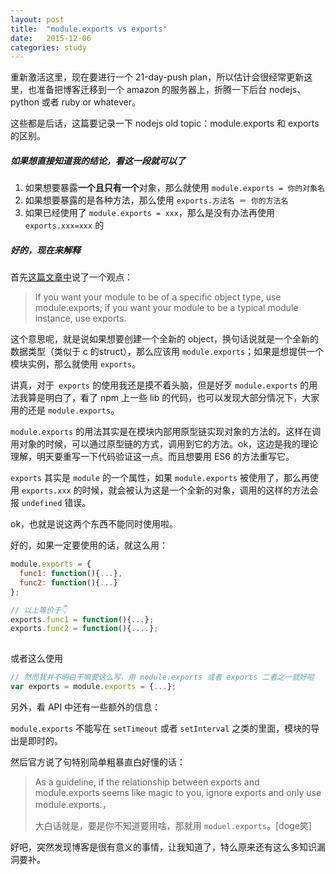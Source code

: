```yaml
---
layout: post
title:  "module.exports vs exports"
date:   2015-12-06 
categories: study
---
```


重新激活这里，现在要进行一个 21-day-push plan，所以估计会很经常更新这里，也准备把博客迁移到一个 amazon 的服务器上，折腾一下后台 nodejs、python 或者 ruby or whatever。



这些都是后话，这篇要记录一下 nodejs old topic：module.exports 和 exports 的区别。



##### 如果想直接知道我的结论，看这一段就可以了

1. 如果想要暴露**一个且只有一个**对象，那么就使用 ```module.exports = 你的对象名```
2. 如果想要暴露的是各种方法，那么使用 ```exports.方法名 ＝ 你的方法名```
3. 如果已经使用了 ```module.exports = xxx```，那么是没有办法再使用 ```exports.xxx=xxx``` 的

##### 好的，现在来解释

首先[这篇文章中](http://www.hacksparrow.com/node-js-exports-vs-module-exports.html)说了一个观点：

> If you want your module to be of a specific object type, use module.exports; if you want your module to be a typical module instance, use exports.

这个意思呢，就是说如果想要创建一个全新的 object，换句话说就是一个全新的数据类型（类似于 c 的struct），那么应该用 ```module.exports```；如果是想提供一个模块实例，那么就使用 ```exports```。

讲真，对于``` exports``` 的使用我还是摸不着头脑，但是好歹 ```module.exports``` 的用法我算是明白了，看了 npm 上一些 lib 的代码，也可以发现大部分情况下，大家用的还是 ```module.exports```。

```module.exports``` 的用法其实是在模块内部用原型链实现对象的方法的。这样在调用对象的时候，可以通过原型链的方式，调用到它的方法。ok，这边是我的理论理解，明天要重写一下代码验证这一点。而且想要用 ES6 的方法重写它。

```exports``` 其实是 ```module``` 的一个属性，如果 `module.exports` 被使用了，那么再使用 `exports.xxx` 的时候，就会被认为这是一个全新的对象，调用的这样的方法会报 `undefined` 错误。

ok，也就是说这两个东西不能同时使用啦。

好的，如果一定要使用的话，就这么用：

``` javascript
module.exports = {
  func1: function(){...},
  func2: function(){...}
};

// 以上等价于👇
exports.func1 = function(){...};
exports.func2 = function(){....};
        
```



或者这么使用

``` javascript
// 然而我并不明白干嘛要这么写，用 module.exports 或者 exports 二者之一就好啦
var exports = module.exports = {...};
```



另外，看 API 中还有一些额外的信息：

`module.exports` 不能写在 `setTimeout` 或者 `setInterval` 之类的里面，模块的导出是即时的。

然后官方说了句特别简单粗暴直白好懂的话：

> As a guideline, if the relationship between exports and module.exports seems like magic to you, ignore exports and only use module.exports.，
> 
> 大白话就是，要是你不知道要用啥，那就用 `moduel.exports`。[doge笑]

好吧，突然发现博客是很有意义的事情，让我知道了，特么原来还有这么多知识漏洞要补。



[jekyll-docs]: http://jekyllrb.com/docs/home
[jekyll-gh]: https://github.com/jekyll/jekyll
[jekyll-talk]: https://talk.jekyllrb.com/